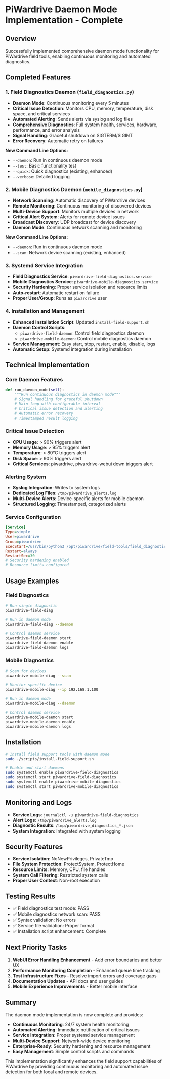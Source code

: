 # PiWardrive Daemon Mode Implementation - Complete

## Overview
Successfully implemented comprehensive daemon mode functionality for PiWardrive field tools, enabling continuous monitoring and automated diagnostics.

## Completed Features

### 1. Field Diagnostics Daemon (`field_diagnostics.py`)
- **Daemon Mode**: Continuous monitoring every 5 minutes
- **Critical Issue Detection**: Monitors CPU, memory, temperature, disk space, and critical services
- **Automated Alerting**: Sends alerts via syslog and log files
- **Comprehensive Diagnostics**: Full system health, services, hardware, performance, and error analysis
- **Signal Handling**: Graceful shutdown on SIGTERM/SIGINT
- **Error Recovery**: Automatic retry on failures

**New Command Line Options:**
- `--daemon`: Run in continuous daemon mode
- `--test`: Basic functionality test
- `--quick`: Quick diagnostics (existing, enhanced)
- `--verbose`: Detailed logging

### 2. Mobile Diagnostics Daemon (`mobile_diagnostics.py`)
- **Network Scanning**: Automatic discovery of PiWardrive devices
- **Remote Monitoring**: Continuous monitoring of discovered devices
- **Multi-Device Support**: Monitors multiple devices in network
- **Critical Alert System**: Alerts for remote device issues
- **Broadcast Discovery**: UDP broadcast for device discovery
- **Daemon Mode**: Continuous network scanning and monitoring

**New Command Line Options:**
- `--daemon`: Run in continuous daemon mode
- `--scan`: Network device scanning (existing, enhanced)

### 3. Systemd Service Integration
- **Field Diagnostics Service**: `piwardrive-field-diagnostics.service`
- **Mobile Diagnostics Service**: `piwardrive-mobile-diagnostics.service`
- **Security Hardening**: Proper service isolation and resource limits
- **Auto-restart**: Automatic restart on failure
- **Proper User/Group**: Runs as `piwardrive` user

### 4. Installation and Management
- **Enhanced Installation Script**: Updated `install-field-support.sh`
- **Daemon Control Scripts**: 
  - `piwardrive-field-daemon`: Control field diagnostics daemon
  - `piwardrive-mobile-daemon`: Control mobile diagnostics daemon
- **Service Management**: Easy start, stop, restart, enable, disable, logs
- **Automatic Setup**: Systemd integration during installation

## Technical Implementation

### Core Daemon Features
```python
def run_daemon_mode(self):
    """Run continuous diagnostics in daemon mode"""
    # Signal handling for graceful shutdown
    # Main loop with configurable interval
    # Critical issue detection and alerting
    # Automatic error recovery
    # Timestamped result logging
```

### Critical Issue Detection
- **CPU Usage**: > 90% triggers alert
- **Memory Usage**: > 95% triggers alert  
- **Temperature**: > 80°C triggers alert
- **Disk Space**: > 90% triggers alert
- **Critical Services**: piwardrive, piwardrive-webui down triggers alert

### Alerting System
- **Syslog Integration**: Writes to system logs
- **Dedicated Log Files**: `/tmp/piwardrive_alerts.log`
- **Multi-Device Alerts**: Device-specific alerts for mobile daemon
- **Structured Logging**: Timestamped, categorized alerts

### Service Configuration
```ini
[Service]
Type=simple
User=piwardrive
Group=piwardrive
ExecStart=/usr/bin/python3 /opt/piwardrive/field-tools/field_diagnostics.py --daemon
Restart=always
RestartSec=30
# Security hardening enabled
# Resource limits configured
```

## Usage Examples

### Field Diagnostics
```bash
# Run single diagnostic
piwardrive-field-diag

# Run in daemon mode
piwardrive-field-diag --daemon

# Control daemon service
piwardrive-field-daemon start
piwardrive-field-daemon enable
piwardrive-field-daemon logs
```

### Mobile Diagnostics
```bash
# Scan for devices
piwardrive-mobile-diag --scan

# Monitor specific device
piwardrive-mobile-diag --ip 192.168.1.100

# Run in daemon mode
piwardrive-mobile-diag --daemon

# Control daemon service
piwardrive-mobile-daemon start
piwardrive-mobile-daemon enable
piwardrive-mobile-daemon logs
```

## Installation
```bash
# Install field support tools with daemon mode
sudo ./scripts/install-field-support.sh

# Enable and start daemons
sudo systemctl enable piwardrive-field-diagnostics
sudo systemctl start piwardrive-field-diagnostics
sudo systemctl enable piwardrive-mobile-diagnostics
sudo systemctl start piwardrive-mobile-diagnostics
```

## Monitoring and Logs
- **Service Logs**: `journalctl -u piwardrive-field-diagnostics`
- **Alert Logs**: `/tmp/piwardrive_alerts.log`
- **Diagnostic Results**: `/tmp/piwardrive_diagnostics_*.json`
- **System Integration**: Integrated with system logging

## Security Features
- **Service Isolation**: NoNewPrivileges, PrivateTmp
- **File System Protection**: ProtectSystem, ProtectHome
- **Resource Limits**: Memory, CPU, file handles
- **System Call Filtering**: Restricted system calls
- **Proper User Context**: Non-root execution

## Testing Results
- ✅ Field diagnostics test mode: PASS
- ✅ Mobile diagnostics network scan: PASS
- ✅ Syntax validation: No errors
- ✅ Service file validation: Proper format
- ✅ Installation script enhancement: Complete

## Next Priority Tasks
1. **WebUI Error Handling Enhancement** - Add error boundaries and better UX
2. **Performance Monitoring Completion** - Enhanced queue time tracking
3. **Test Infrastructure Fixes** - Resolve import errors and coverage gaps
4. **Documentation Updates** - API docs and user guides
5. **Mobile Experience Improvements** - Better mobile interface

## Summary
The daemon mode implementation is now complete and provides:
- **Continuous Monitoring**: 24/7 system health monitoring
- **Automated Alerting**: Immediate notification of critical issues
- **Service Integration**: Proper systemd service management
- **Multi-Device Support**: Network-wide device monitoring
- **Enterprise-Ready**: Security hardening and resource management
- **Easy Management**: Simple control scripts and commands

This implementation significantly enhances the field support capabilities of PiWardrive by providing continuous monitoring and automated issue detection for both local and remote devices.
